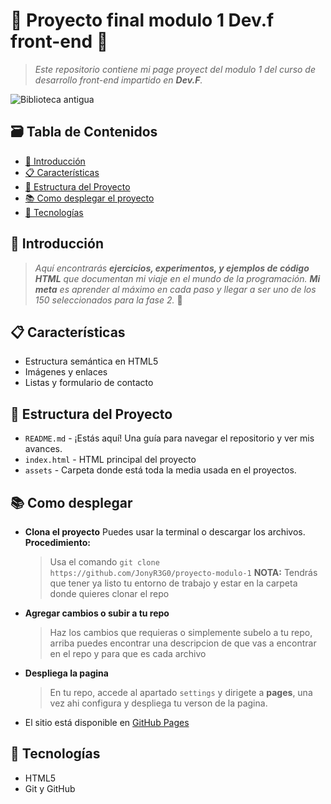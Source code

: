 # 🚀 Proyecto final modulo 1 Dev.f front-end 🚀

<!--- Es una buena practica comentar, pero markdown es bastante "straight forward" no? -->

> _Este repositorio contiene mi page proyect del modulo 1 del curso de desarrollo front-end impartido en **Dev.F**._

![Biblioteca antigua](https://i.redd.it/uzry4qsccota1.gif)

## 🗃️ Tabla de Contenidos

- [🎉 Introducción](#-introducción)
- [📋 Características](#-características)
- [📂 Estructura del Proyecto](#-estructura-del-proyecto)
- [📚 Como desplegar el proyecto](#-como-desplegar)
- [🤖 Tecnologías](#-tecnologías)

## 🎉 Introducción

> _Aquí encontrarás **ejercicios, experimentos, y ejemplos de código HTML** que documentan mi viaje en el mundo de la programación. **Mi meta** es aprender al máximo en cada paso y llegar a ser uno de los 150 seleccionados para la fase 2._ 🚀

## 📋 Características
- Estructura semántica en HTML5
- Imágenes y enlaces
- Listas y formulario de contacto

## 📂 Estructura del Proyecto

- `README.md` - ¡Estás aquí! Una guía para navegar el repositorio y ver mis avances.
- `index.html` - HTML principal del proyecto
- `assets` - Carpeta donde está toda la media usada en el proyectos.

## 📚 Como desplegar

- **Clona el proyecto** Puedes usar la terminal o descargar los archivos.
  **Procedimiento:**
  > Usa el comando `git clone https://github.com/JonyR3G0/proyecto-modulo-1`
  > **NOTA:** Tendrás que tener ya listo tu entorno de trabajo y estar en la carpeta donde quieres clonar el repo
- **Agregar cambios o subir a tu repo**
  > Haz los cambios que requieras o simplemente subelo a tu repo, arriba puedes encontrar una descripcion de que vas a encontrar en el repo y para que es cada archivo
- **Despliega la pagina**
  > En tu repo, accede al apartado `settings` y dirigete a **pages**, una vez ahi configura y despliega tu verson de la pagina.

- El sitio está disponible en [GitHub Pages](https://jonyr3g0.github.io/proyecto-modulo-1/)

## 🤖 Tecnologías
- HTML5
- Git y GitHub